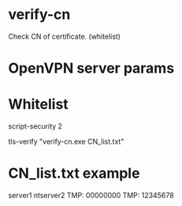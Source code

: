 # verify-cn
Check CN of certificate. (whitelist)


# OpenVPN server params
# Whitelist 
script-security 2

tls-verify "verify-cn.exe CN_list.txt"

# CN_list.txt example
server1
ntserver2
TMP: 00000000
TMP: 12345678
